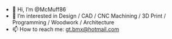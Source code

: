 - 👋 Hi, I’m @McMuff86
- 👀 I’m interested in Design / CAD / CNC Machining / 3D Print / Programming / Woodwork / Architecture
- 📫 How to reach me: gt.bmx@hotmail.com



<!---
McMuff86/McMuff86 is a ✨ special ✨ repository because its `README.md` (this file) appears on your GitHub profile.
You can click the Preview link to take a look at your changes.
--->
